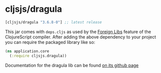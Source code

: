 # cljsjs/dragula

[](dependency)
```clojure
[cljsjs/dragula "3.6.8-0"] ;; latest release
```
[](/dependency)

This jar comes with `deps.cljs` as used by the [Foreign Libs][flibs] feature
of the ClojureScript compiler. After adding the above dependency to your project
you can require the packaged library like so:

```clojure
(ns application.core
  (:require cljsjs.dragula))
```

Documentation for the dragula lib can be found [on its github page](https://github.com/bevacqua/dragula)

[flibs]: https://github.com/clojure/clojurescript/wiki/Foreign-Dependencies
